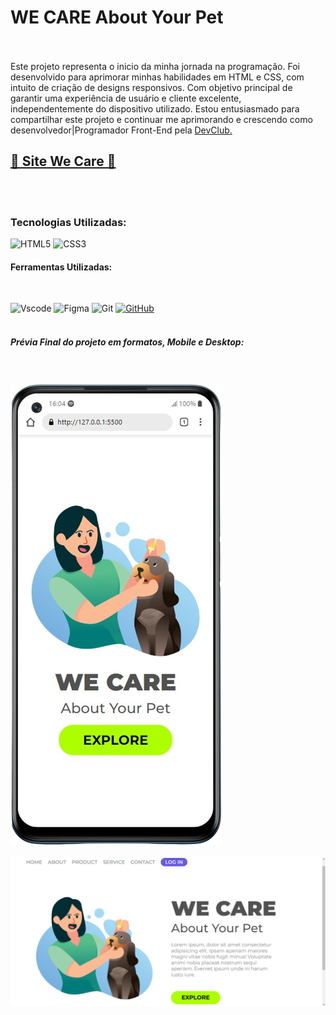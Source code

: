 <h1>WE CARE About Your Pet</h1>
<br>
<br>
Este projeto representa o inicio da minha jornada na programação. Foi desenvolvido para aprimorar minhas habilidades em HTML e CSS, com intuito de criação de designs responsivos. Com objetivo principal de garantir uma experiência de usuário e cliente excelente, independentemente do dispositivo utilizado. Estou entusiasmado para compartilhar este projeto e continuar me aprimorando e crescendo como desenvolvedor|Programador Front-End pela <a href="https://rodolfomori.com.br/devclub/">DevClub.</a></h2>
<br>
<h2><a href="https://hudson-nasciment0.github.io/We-Care/">🔗 Site We Care 🔗</a></a></h2>
<br>
<br>
<h3>Tecnologias Utilizadas:</h3>

![HTML5](https://img.shields.io/badge/HTML5-E34F26?style=for-the-badge&logo=html5&logoColor=white)
![CSS3](https://img.shields.io/badge/CSS3-1572B6?style=for-the-badge&logo=css3&logoColor=white)

<h4>Ferramentas Utilizadas:</h4>
<br>

![Vscode](https://img.shields.io/badge/Vscode-007ACC?style=for-the-badge&logo=visual-studio-code&logoColor=white)
![Figma](https://img.shields.io/badge/Figma-696969?style=for-the-badge&logo=figma&logoColor=figma)
![Git](https://img.shields.io/badge/GIT-E44C30?style=for-the-badge&logo=git&logoColor=white)
[![GitHub](https://img.shields.io/badge/GitHub-100000?style=for-the-badge&logo=github&logoColor=white)](https://github.com/SEUUSERNAME)
<br>
<br>
<h5>Prévia Final do projeto em formatos, Mobile e Desktop:</h5>
<br>
<br>
<img src="https://github.com/Hudson-Nasciment0/We-Care/blob/main/img/Mobile.png?raw=true">
<br>
<br>
<img src="https://github.com/Hudson-Nasciment0/We-Care/blob/main/img/Desktop.png?raw=true">


